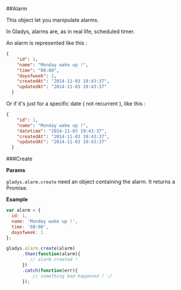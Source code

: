 ##Alarm

This object let you manipulate alarms. 

In Gladys, alarms are, as in real life, scheduled timer.

An alarm is represented like this :

```json
{
    "id": 1,
    "name": "Monday wake up !",
    "time": "08:00",
    "dayofweek": 1,
    "createdAt": "2014-11-03 19:43:37",
    "updatedAt": "2014-11-03 19:43:37"
  }
```

Or if it's just for a specific date ( not recurrent ), like this :

```json
{
    "id": 1,
    "name": "Monday wake up !",
    "datetime": "2014-11-03 19:43:37",
    "createdAt": "2014-11-03 19:43:37",
    "updatedAt": "2014-11-03 19:43:37"
  }
```

###Create

**Params**

`gladys.alarm.create` need an object containing the alarm. 
It returns a Promise.

**Example**

```javascript
var alarm = {
  id: 1,
  name: 'Monday wake up !',
  time: '08:00',
  dayofweek: 1
};

gladys.alarm.create(alarm)
      .then(function(alarm){
         // alarm created ! 
      })
      .catch(function(err){
          // something bad happened ! :/
      });
```